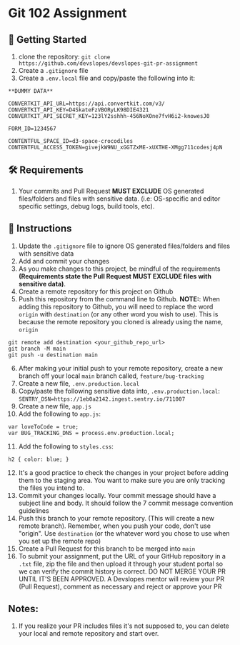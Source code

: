 # Git 102 Assignment

## 📣 Getting Started

1. clone the repository: `git clone https://github.com/devslopes/devslopes-git-pr-assignment`
2. Create a `.gitignore` file
3. Create a `.env.local` file and copy/paste the following into it:

```
**DUMMY DATA**

CONVERTKIT_API_URL=https://api.convertkit.com/v3/
CONVERTKIT_API_KEY=D4SkateFzVBORyLK98DIE4321
CONVERTKIT_API_SECRET_KEY=123lY2sshhh-456NoXOne7fvH6i2-knowesJ0

FORM_ID=1234567

CONTENTFUL_SPACE_ID=d3-space-crocodiles
CONTENTFUL_ACCESS_TOKEN=givejkW9NU_xGGTZxME-xUXTHE-XMgg711codesj4pN
```

## 🛠 Requirements

1. Your commits and Pull Request **MUST EXCLUDE** OS generated files/folders and files with sensitive data. (i.e: OS-specific and editor specific settings, debug logs, build tools, etc).

## 📝 Instructions

1. Update the `.gitignore` file to ignore OS generated files/folders and files with sensitive data
2. Add and commit your changes
3. As you make changes to this project, be mindful of the requirements **(Requirements state the Pull Request MUST EXCLUDE files with sensitive data)**.
4. Create a remote repository for this project on Github
5. Push this repository from the command line to Github.
   **NOTE:**: When adding this repository to Github, you will need to replace the word `origin` with `destination` (or any other word you wish to use). This is because the remote repository you cloned is already using the name, `origin`

```
git remote add destination <your_github_repo_url>
git branch -M main
git push -u destination main
```

6. After making your initial push to your remote repository, create a new branch off your local `main` branch called, `feature/bug-tracking`
7. Create a new file, `.env.production.local`
8. Copy/paste the following sensitive data into, `.env.production.local`:
   `SENTRY_DSN=https://1eb0a2142.ingest.sentry.io/711007`
9. Create a new file, `app.js`
10. Add the following to `app.js`:

```
var loveToCode = true;
var BUG_TRACKING_DNS = process.env.production.local;
```

11. Add the following to `styles.css`:

```
h2 { color: blue; }
```

12. It's a good practice to check the changes in your project before adding them to the staging area. You want to make sure you are only tracking the files you intend to.
13. Commit your changes locally. Your commit message should have a subject line and body. It should follow the 7 commit message convention guidelines
14. Push this branch to your remote repository. (This will create a new remote branch). Remember, when you push your code, don't use "origin". Use `destination` (or the whatever word you chose to use when you set up the remote repo)
15. Create a Pull Request for this branch to be merged into `main`
16. To submit your assignment, put the URL of your GitHub repository in a `.txt` file, zip the file and then upload it through your student portal so we can verify the commit history is correct. DO NOT MERGE YOUR PR UNTIL IT'S BEEN APPROVED. A Devslopes mentor will review your PR (Pull Request), comment as necessary and reject or approve your PR

## Notes:

1. If you realize your PR includes files it's not supposed to, you can delete your local and remote repository and start over.

